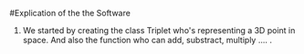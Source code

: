 #Explication of the the Software

1) We started by creating the class Triplet who's representing a 3D point in space.
   And also the function who can add, substract, multiply .... .